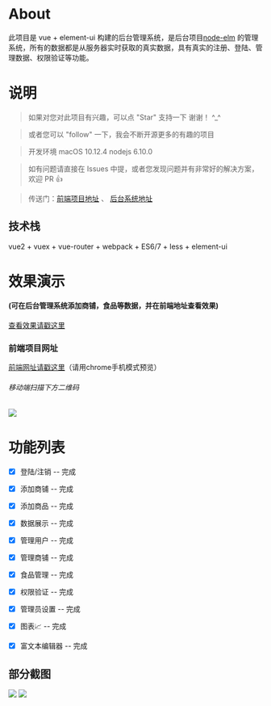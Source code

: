 
# About

此项目是 vue + element-ui 构建的后台管理系统，是后台项目[node-elm](https://github.com/wlq212/work/tree/master/app/node-elm-master) 的管理系统，所有的数据都是从服务器实时获取的真实数据，具有真实的注册、登陆、管理数据、权限验证等功能。


# 说明

>  如果对您对此项目有兴趣，可以点 "Star" 支持一下 谢谢！ ^_^

>  或者您可以 "follow" 一下，我会不断开源更多的有趣的项目

>  开发环境 macOS 10.12.4  nodejs 6.10.0

>  如有问题请直接在 Issues 中提，或者您发现问题并有非常好的解决方案，欢迎 PR 👍

>  传送门：[前端项目地址](https://github.com/wlq212/work/tree/master/app/vue-app)  、 [后台系统地址](https://github.com/wlq212/work/tree/master/app/node-elm-master) 



## 技术栈

vue2 + vuex + vue-router + webpack + ES6/7 + less + element-ui




# 效果演示

#### (可在后台管理系统添加商铺，食品等数据，并在前端地址查看效果)

[查看效果请戳这里](http://cangdu.org/manage/)


### 前端项目网址
[前端网址请戳这里](http://cangdu.org:8001/)（请用chrome手机模式预览）

###### 移动端扫描下方二维码

![](https://github.com/wlq212/work/tree/master/app/vue-app-manage/screenshots/ewm.png)


# 功能列表

- [x] 登陆/注销 -- 完成 
- [x] 添加商铺 -- 完成
- [x] 添加商品 -- 完成
- [x] 数据展示 -- 完成
- [x] 管理用户 -- 完成
- [x] 管理商铺 -- 完成
- [x] 食品管理 -- 完成
- [x] 权限验证 -- 完成
- [x] 管理员设置 -- 完成
- [x] 图表📈 -- 完成
- [x] 富文本编辑器 -- 完成


## 部分截图


<img src="https://github.com/wlq212/work/tree/master/app/vue-app-manage/screenshots/manage_home.png"/>

<img src="https://github.com/wlq212/work/tree/master/app/vue-app-manage/screenshots/manage_shop.png"/>




